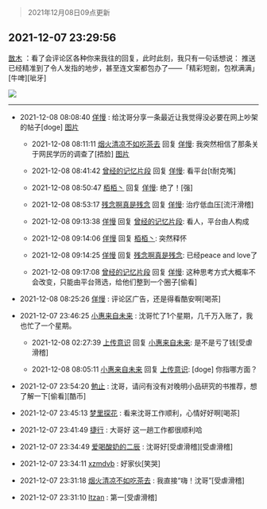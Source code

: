 > 2021年12月08日09点更新
<link rel="stylesheet" href="https://cdn.jsdelivr.net/gh/taotie6/sampleJSON@main/css/photo_show.css">
<meta name="referrer" content="no-referrer" />


 ## 2021-12-07 23:29:56 

 [㪚木](https://www.coolapk.com/feed/31975248?shareKey=YjBmNjZlZmUzMmJjNjFhZjg0ZTQ~) ：看了会评论区各种你来我往的回复，此时此刻，我只有一句话想说：
推送已经精准到了令人发指的地步，甚至连文案都包办了——「精彩短剧，包袱满满」[牛啤][呲牙] 

<div class="album">
<img class="img-item" src="http://image.coolapk.com/feed/2021/1207/23/1081091_656a1170_0995_5758_885@1080x1300.png" />
</div>

 ------- 

- 2021-12-08 08:08:40 [佯慢](uid=888105) : 给沈哥分享一条最近让我觉得没必要在网上吵架的帖子[doge] [图片](http://image.coolapk.com/feed/2021/1208/08/888105_47cafeee_2119_8348_709@893x9273.jpeg)

    - 2021-12-08 08:11:11 [烟火清凉不如吃茶去](uid=4279524) 回复 [佯慢](uid=888105): 我突然相信了那条关于网民学历的调查了[捂脸] [图片](http://image.coolapk.com/feed/2021/1208/08/4279524_6c6ae2ae_2270_7479_486@720x582.jpeg)

    - 2021-12-08 08:41:42 [曾经的记忆片段](uid=2703645) 回复 [佯慢](uid=888105): 看平台[t耐克嘴] 

    - 2021-12-08 08:50:47 [栢栢丶](uid=1105142) 回复 [佯慢](uid=888105): 绝了！[强] 

    - 2021-12-08 08:53:17 [残念啊真是残念](uid=3743257) 回复 [佯慢](uid=888105): 治疗低血压[流汗滑稽] 

    - 2021-12-08 09:13:38 [佯慢](uid=888105) 回复 [曾经的记忆片段](uid=2703645): 看人，平台由人构成 

    - 2021-12-08 09:14:06 [佯慢](uid=888105) 回复 [栢栢丶](uid=1105142): 突然释怀 

    - 2021-12-08 09:14:25 [佯慢](uid=888105) 回复 [残念啊真是残念](uid=3743257): 已经peace and love了 

    - 2021-12-08 09:17:08 [曾经的记忆片段](uid=2703645) 回复 [佯慢](uid=888105): 这种思考方式大概率不会改变，只能由平台筛选，给他们整到一个圈子[偷看] 

- 2021-12-08 08:25:26 [佯慢](uid=888105) : 评论区广告，还是得看酷安啊[喝茶] 

- 2021-12-07 23:46:25 [小惠来自未来](uid=847097) : 沈哥忙了1个星期，几千万入账了，我也忙了一个星期。 

    - 2021-12-08 02:27:39 [上传意识](uid=1162134) 回复 [小惠来自未来](uid=847097): 是不是亏了钱[受虐滑稽] 

    - 2021-12-08 08:05:11 [小惠来自未来](uid=847097) 回复 [上传意识](uid=1162134): [doge]  你指哪方面？ 

- 2021-12-07 23:54:20 [勉止](uid=2347268) : 沈哥，请问有没有对晚明小品研究的书推荐，想了解一下[偷看][酷币] 

- 2021-12-07 23:45:13 [梦里探花](uid=836750) : 看来沈哥工作顺利，心情好好啊[喝茶] 

- 2021-12-07 23:41:49 [捷行](uid=1629443) : 大哥好  这一趟工作都很顺利哈 

- 2021-12-07 23:34:49 [爱喝酸奶的二辰](uid=3820286) : 沈哥好[受虐滑稽][受虐滑稽] 

- 2021-12-07 23:34:11 [xzmdvb](uid=567727) : 好家伙[笑哭] 

- 2021-12-07 23:31:18 [烟火清凉不如吃茶去](uid=4279524) : 我直接“嗨！沈哥”[受虐滑稽] 

- 2021-12-07 23:31:10 [Itzan](uid=1092472) : 第一[受虐滑稽] 

